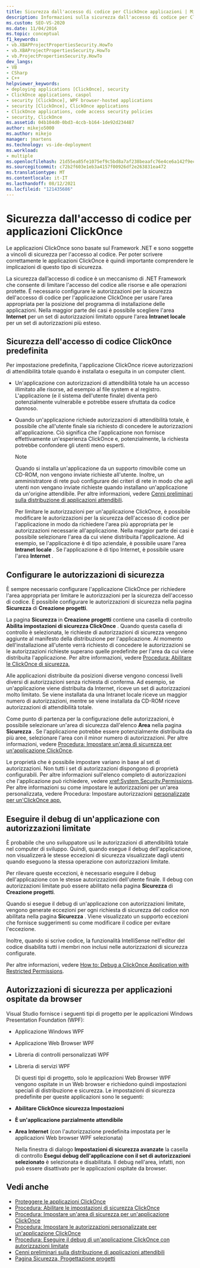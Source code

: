 ```yaml
---
title: Sicurezza dall'accesso di codice per ClickOnce applicazioni | Microsoft Docs
description: Informazioni sulla sicurezza dall'accesso di codice per ClickOnce applicazioni e su come configurare le autorizzazioni di sicurezza dall'accesso di codice.
ms.custom: SEO-VS-2020
ms.date: 11/04/2016
ms.topic: conceptual
f1_keywords:
- vb.XBAPProjectPropertiesSecurity.HowTo
- vb.XBAProjectPropertiesSecurity.HowTo
- vb.ProjectPropertiesSecurity.HowTo
dev_langs:
- VB
- CSharp
- C++
helpviewer_keywords:
- deploying applications [ClickOnce], security
- ClickOnce applications, caspol
- security [ClickOnce], WPF browser-hosted applications
- security [ClickOnce], ClickOnce applications
- ClickOnce applications, code access security policies
- security, ClickOnce
ms.assetid: 04b104d0-0bd3-4ccb-b164-1de92d234487
author: mikejo5000
ms.author: mikejo
manager: jmartens
ms.technology: vs-ide-deployment
ms.workload:
- multiple
ms.openlocfilehash: 21d55ea85fe1075ef9c5bd8a7af238beaafc76e4ce6a142f9ecb16f639dd3cb1
ms.sourcegitcommit: c72b2f603e1eb3a4157f00926df2e263831ea472
ms.translationtype: MT
ms.contentlocale: it-IT
ms.lasthandoff: 08/12/2021
ms.locfileid: "121435686"
---
```

# <a name="code-access-security-for-clickonce-applications"></a>Sicurezza dall'accesso di codice per applicazioni ClickOnce
Le applicazioni ClickOnce sono basate sul Framework .NET e sono soggette a vincoli di sicurezza per l'accesso al codice. Per poter scrivere correttamente le applicazioni ClickOnce è quindi importante comprendere le implicazioni di questo tipo di sicurezza.

 La sicurezza dall’accesso di codice è un meccanismo di .NET Framework che consente di limitare l'accesso del codice alle risorse e alle operazioni protette. È necessario configurare le autorizzazioni per la sicurezza dell'accesso di codice per l'applicazione ClickOnce per usare l'area appropriata per la posizione del programma di installazione delle applicazioni. Nella maggior parte dei casi è possibile scegliere l'area **Internet** per un set di autorizzazioni limitato oppure l'area **Intranet locale** per un set di autorizzazioni più esteso.

## <a name="default-clickonce-code-access-security"></a>Sicurezza dell'accesso di codice ClickOnce predefinita
 Per impostazione predefinita, l'applicazione ClickOnce riceve autorizzazioni di attendibilità totale quando è installata o eseguita in un computer client.

- Un'applicazione con autorizzazioni di attendibilità totale ha un accesso illimitato alle risorse, ad esempio al file system e al registro. L'applicazione (e il sistema dell'utente finale) diventa però potenzialmente vulnerabile e potrebbe essere sfruttata da codice dannoso.

- Quando un'applicazione richiede autorizzazioni di attendibilità totale, è possibile che all'utente finale sia richiesto di concedere le autorizzazioni all'applicazione. Ciò significa che l'applicazione non fornisce effettivamente un'esperienza ClickOnce e, potenzialmente, la richiesta potrebbe confondere gli utenti meno esperti.

  > [!NOTE]
  > Quando si installa un'applicazione da un supporto rimovibile come un CD-ROM, non vengono inviate richieste all'utente. Inoltre, un amministratore di rete può configurare dei criteri di rete in modo che agli utenti non vengano inviate richieste quando installano un'applicazione da un'origine attendibile. Per altre informazioni, vedere [Cenni preliminari sulla distribuzione di applicazioni attendibili](../deployment/trusted-application-deployment-overview.md).

  Per limitare le autorizzazioni per un'applicazione ClickOnce, è possibile modificare le autorizzazioni per la sicurezza dell'accesso di codice per l'applicazione in modo da richiedere l'area più appropriata per le autorizzazioni necessarie all'applicazione. Nella maggior parte dei casi è possibile selezionare l'area da cui viene distribuita l'applicazione. Ad esempio, se l'applicazione è di tipo aziendale, è possibile usare l'area **Intranet locale** . Se l'applicazione è di tipo Internet, è possibile usare l'area **Internet** .

## <a name="configure-security-permissions"></a>Configurare le autorizzazioni di sicurezza
 È sempre necessario configurare l'applicazione ClickOnce per richiedere l'area appropriata per limitare le autorizzazioni per la sicurezza dell'accesso di codice. È possibile configurare le autorizzazioni di sicurezza nella pagina **Sicurezza** di **Creazione progetti**.

 La pagina **Sicurezza** in **Creazione progetti** contiene una casella di controllo **Abilita impostazioni di sicurezza ClickOnce** . Quando questa casella di controllo è selezionata, le richieste di autorizzazioni di sicurezza vengono aggiunte al manifesto della distribuzione per l'applicazione. Al momento dell'installazione all'utente verrà richiesto di concedere le autorizzazioni se le autorizzazioni richieste superano quelle predefinite per l'area da cui viene distribuita l'applicazione. Per altre informazioni, vedere [Procedura: Abilitare le ClickOnce di sicurezza.](../deployment/how-to-enable-clickonce-security-settings.md)

 Alle applicazioni distribuite da posizioni diverse vengono concessi livelli diversi di autorizzazioni senza richiesta di conferma. Ad esempio, se un'applicazione viene distribuita da Internet, riceve un set di autorizzazioni molto limitato. Se viene installata da una Intranet locale riceve un maggior numero di autorizzazioni, mentre se viene installata da CD-ROM riceve autorizzazioni di attendibilità totale.

 Come punto di partenza per la configurazione delle autorizzazioni, è possibile selezionare un'area di sicurezza dall'elenco **Area** nella pagina **Sicurezza** . Se l'applicazione potrebbe essere potenzialmente distribuita da più aree, selezionare l'area con il minor numero di autorizzazioni. Per altre informazioni, vedere [Procedura: Impostare un'area di sicurezza per un'applicazione ClickOnce](../deployment/how-to-set-a-security-zone-for-a-clickonce-application.md).

 Le proprietà che è possibile impostare variano in base al set di autorizzazioni. Non tutti i set di autorizzazioni dispongono di proprietà configurabili. Per altre informazioni sull'elenco completo di autorizzazioni che l'applicazione può richiedere, vedere <xref:System.Security.Permissions>. Per altre informazioni su come impostare le autorizzazioni per un'area personalizzata, vedere Procedura: Impostare autorizzazioni [personalizzate per un'ClickOnce app.](../deployment/how-to-set-custom-permissions-for-a-clickonce-application.md)

## <a name="debug-an-application-that-has-restricted-permissions"></a>Eseguire il debug di un'applicazione con autorizzazioni limitate
 È probabile che uno sviluppatore usi le autorizzazioni di attendibilità totale nel computer di sviluppo. Quindi, quando esegue il debug dell'applicazione, non visualizzerà le stesse eccezioni di sicurezza visualizzate dagli utenti quando eseguono la stessa operazione con autorizzazioni limitate.

 Per rilevare queste eccezioni, è necessario eseguire il debug dell'applicazione con le stesse autorizzazioni dell'utente finale. Il debug con autorizzazioni limitate può essere abilitato nella pagina **Sicurezza** di **Creazione progetti**.

 Quando si esegue il debug di un'applicazione con autorizzazioni limitate, vengono generate eccezioni per ogni richiesta di sicurezza del codice non abilitata nella pagina **Sicurezza** . Viene visualizzato un supporto eccezioni che fornisce suggerimenti su come modificare il codice per evitare l'eccezione.

 Inoltre, quando si scrive codice, la funzionalità IntelliSense nell'editor del codice disabilita tutti i membri non inclusi nelle autorizzazioni di sicurezza configurate.

 Per altre informazioni, vedere [How to: Debug a ClickOnce Application with Restricted Permissions](securing-clickonce-applications.md).

## <a name="security-permissions-for-browser-hosted-applications"></a>Autorizzazioni di sicurezza per applicazioni ospitate da browser
 Visual Studio fornisce i seguenti tipi di progetto per le applicazioni Windows Presentation Foundation (WPF):

- Applicazione Windows WPF

- Applicazione Web Browser WPF

- Libreria di controlli personalizzati WPF

- Libreria di servizi WPF

  Di questi tipi di progetto, solo le applicazioni Web Browser WPF vengono ospitate in un Web browser e richiedono quindi impostazioni speciali di distribuzione e sicurezza. Le impostazioni di sicurezza predefinite per queste applicazioni sono le seguenti:

- **Abilitare ClickOnce sicurezza Impostazioni**

- **È un'applicazione parzialmente attendibile**

- **Area Internet** (con l'autorizzazione predefinita impostata per le applicazioni Web browser WPF selezionata)

  Nella finestra di dialogo **Impostazioni di sicurezza avanzate** la casella di controllo **Esegui debug dell'applicazione con il set di autorizzazioni selezionato** è selezionata e disabilitata. Il debug nell'area, infatti, non può essere disattivato per le applicazioni ospitate da browser.

## <a name="see-also"></a>Vedi anche
- [Proteggere le applicazioni ClickOnce](../deployment/securing-clickonce-applications.md)
- [Procedura: Abilitare le impostazioni di sicurezza ClickOnce](../deployment/how-to-enable-clickonce-security-settings.md)
- [Procedura: Impostare un'area di sicurezza per un'applicazione ClickOnce](../deployment/how-to-set-a-security-zone-for-a-clickonce-application.md)
- [Procedura: Impostare le autorizzazioni personalizzate per un'applicazione ClickOnce](../deployment/how-to-set-custom-permissions-for-a-clickonce-application.md)
- [Procedura: Eseguire il debug di un'applicazione ClickOnce con autorizzazioni limitate](securing-clickonce-applications.md)
- [Cenni preliminari sulla distribuzione di applicazioni attendibili](../deployment/trusted-application-deployment-overview.md)
- [Pagina Sicurezza, Progettazione progetti](../ide/reference/security-page-project-designer.md)